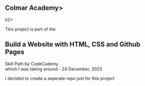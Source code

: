 
<h2><a herf="https://bhushanpatil2907.github.io/Colmar-Academy-Project/">Colmar Academy></a></h2>h2>
<p>This project is part of the</p>
<h2>Build a Website with HTML, CSS and Github Pages</h2>
<p>Skill Path by CodeCademy<br>
which I was taking around - 24 December, 2023</p>

<p>I decided to create a seperate repo just for this project<br> 


  
